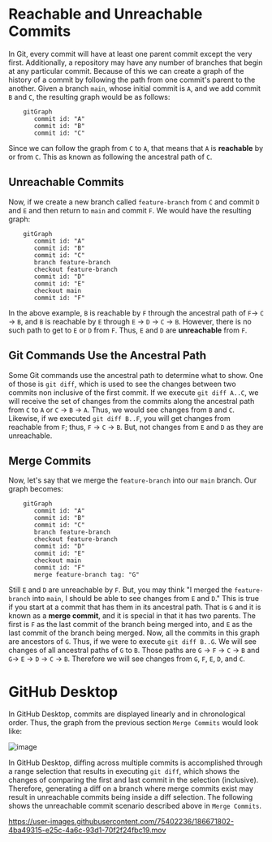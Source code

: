 # Reachable and Unreachable Commits

In Git, every commit will have at least one parent commit except the very first. Additionally, a repository may have any number of branches that begin at any particular commit. Because of this we can create a graph of the history of a commit by following the path from one commit's parent to the another. Given a branch `main`, whose initial commit is `A`, and we add commit `B` and `C`, the resulting graph would be as follows:

```mermaid
    gitGraph
       commit id: "A"
       commit id: "B"
       commit id: "C"
```

Since we can follow the graph from `C` to `A`, that means that `A` is **reachable** by or from `C`. This as known as following the ancestral path of `C`.

## Unreachable Commits
Now, if we create a new branch called `feature-branch` from `C` and commit `D` and `E` and then return to `main` and commit `F`. We would have the resulting graph:

```mermaid
    gitGraph
       commit id: "A"
       commit id: "B"
       commit id: "C"
       branch feature-branch
       checkout feature-branch
       commit id: "D"
       commit id: "E"
       checkout main
       commit id: "F"
```

In the above example, `B` is reachable by `F` through the ancestral path of `F`-> `C` -> `B`,  and `B` is reachable by `E` through `E` -> `D` -> `C` -> `B`. However, there is no such path to get to `E` or `D` from `F`. Thus, `E` and `D` are **unreachable** from `F`.

## Git Commands Use the Ancestral Path
Some Git commands use the ancestral path to determine what to show. One of those is `git diff`, which is used to see the changes between two commits non inclusive of the first commit. If we execute `git diff A..C`, we will receive the set of changes from the commits along the ancestral path from `C` to `A` or `C` -> `B` -> `A`. Thus, we would see changes from `B` and `C`. Likewise, if we executed `git diff B..F`, you will get changes from reachable from `F`; thus, `F` -> `C` -> `B`. But, not changes from `E` and `D` as they are unreachable.

## Merge Commits
Now, let's say that we merge the `feature-branch` into our `main` branch. Our graph becomes:

```mermaid
    gitGraph
       commit id: "A"
       commit id: "B"
       commit id: "C"
       branch feature-branch
       checkout feature-branch
       commit id: "D"
       commit id: "E"
       checkout main
       commit id: "F"
       merge feature-branch tag: "G"
```

Still `E` and `D` are unreachable by `F`. But, you may think "I merged the `feature-branch` into `main`, I should be able to see changes from `E` and `D`." This is true if you start at a commit that has them in its ancestral path. That is `G` and it is known as a **merge commit**, and it is special in that it has two parents. The first is `F` as the last commit of the branch being merged into, and `E` as the last commit of the branch being merged. Now, all the commits in this graph are ancestors of `G`. Thus, if we were to execute `git diff B..G`. We will see changes of all ancestral paths of `G` to `B`. Those paths are `G` -> `F` -> `C` -> `B` and `G`-> `E` -> `D` -> `C` -> `B`. Therefore we will see changes from `G`, `F`, `E`, `D`, and `C`.

# GitHub Desktop
In GitHub Desktop, commits are displayed linearly and in chronological order. Thus, the graph from the previous section `Merge Commits` would look like:

![image](https://user-images.githubusercontent.com/75402236/186673232-8100fe29-4351-4a20-a96a-6043dd8d351d.png)

In GitHub Desktop, diffing across multiple commits is accomplished through a range selection that results in executing `git diff`, which shows the changes of comparing the first and last commit in the selection (inclusive). Therefore, generating a diff on a branch where merge commits exist may result in unreachable commits being inside a diff selection. The following shows the unreachable commit scenario described above in `Merge Commits`.

https://user-images.githubusercontent.com/75402236/186671802-4ba49315-e25c-4a6c-93d1-70f2f24fbc19.mov






